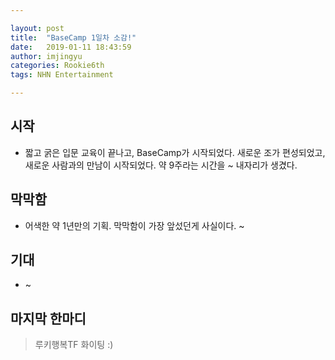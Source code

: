 ```yaml
---

layout: post
title:  "BaseCamp 1일차 소감!"
date:   2019-01-11 18:43:59
author: imjingyu
categories: Rookie6th
tags: NHN Entertainment

---
```


## 시작
* 짧고 굵은 입문 교육이 끝나고, BaseCamp가 시작되었다. 새로운 조가 편성되었고, 새로운 사람과의 만남이 시작되었다. 약 9주라는 시간을 ~ 내자리가 생겼다.

## 막막함
* 어색한 약 1년만의 기획. 막막함이 가장 앞섰던게 사실이다. ~

## 기대
* ~

## 마지막 한마디
> 루키행복TF 화이팅 :)
